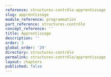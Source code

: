 ```yaml
---
reference: structures-contrôle-apprentissage
slug: apprentissage
module_reference: programmation
part_reference: structures-contrôle
concept_reference: ''
title: Apprentissage
description: ''
order: 3
global_order: '29'
directory: structures-contrôle
permalink: structures-contrôle/apprentissage
layout: chapters
published: false
---
```

